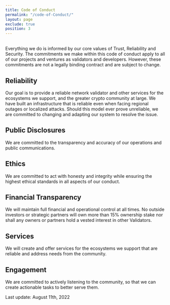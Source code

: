 ```yaml
---
title: Code of Conduct
permalink: "/code-of-Conduct/"
layout: page
exclude: true
position: 3
---
```

<br/>
Everything we do is informed by our core values of Trust, Reliability and Security.  The commitments we make within this code of conduct apply to all of our projects and ventures as validators and developers. However, these commitments are not a legally binding contract and are subject to change.

## Reliability 
Our goal is to provide a reliable network validator and other services for the ecosystems we support, and the greater crypto community at large. We have  built an infrastructure that is reliable even when facing regional outages or localized attacks. Should this model ever prove unreliable, we are committed to changing and adapting our system to resolve the issue.

## Public Disclosures
We are committed to the transparency and accuracy of our operations and public communications. 

## Ethics
We are committed to act with honesty and integrity while ensuring the highest ethical standards in all aspects of our conduct. 

## Financial Transparency
We will maintain full financial and operational control at all times. No outside investors or strategic partners will own more than 15% ownership stake nor shall any owners or partners hold a vested interest in other Validators.

## Services
We will create and offer services for the ecosystems we support that are reliable and address needs from the community. 

## Engagement
We are committed to actively listening to the community, so that we can create actionable tasks to better serve them. 

Last update: August 11th, 2022
